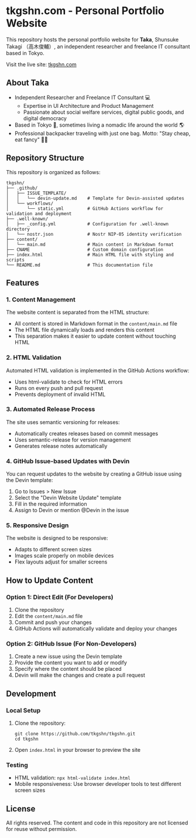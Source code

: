# tkgshn.com - Personal Portfolio Website

This repository hosts the personal portfolio website for **Taka**, Shunsuke Takagi （高木俊輔）, an independent researcher and freelance IT consultant based in Tokyo.

Visit the live site: [tkgshn.com](https://tkgshn.com)

## About Taka

- Independent Researcher and Freelance IT Consultant 💻
  - Expertise in UI Architecture and Product Management
  - Passionate about social welfare services, digital public goods, and digital democracy
- Based in Tokyo 🗼, sometimes living a nomadic life around the world 🌎
- Professional backpacker traveling with just one bag. Motto: "Stay cheap, eat fancy" 🎒🍷

## Repository Structure

This repository is organized as follows:

```
tkgshn/
├── .github/
│   ├── ISSUE_TEMPLATE/
│   │   └── devin-update.md    # Template for Devin-assisted updates
│   └── workflows/
│       └── static.yml         # GitHub Actions workflow for validation and deployment
├── .well-known/
│   ├── _config.yml            # Configuration for .well-known directory
│   └── nostr.json             # Nostr NIP-05 identity verification
├── content/
│   └── main.md                # Main content in Markdown format
├── CNAME                      # Custom domain configuration
├── index.html                 # Main HTML file with styling and scripts
└── README.md                  # This documentation file
```

## Features

### 1. Content Management

The website content is separated from the HTML structure:
- All content is stored in Markdown format in the `content/main.md` file
- The HTML file dynamically loads and renders this content
- This separation makes it easier to update content without touching HTML

### 2. HTML Validation

Automated HTML validation is implemented in the GitHub Actions workflow:
- Uses html-validate to check for HTML errors
- Runs on every push and pull request
- Prevents deployment of invalid HTML

### 3. Automated Release Process

The site uses semantic versioning for releases:
- Automatically creates releases based on commit messages
- Uses semantic-release for version management
- Generates release notes automatically

### 4. GitHub Issue-based Updates with Devin

You can request updates to the website by creating a GitHub issue using the Devin template:
1. Go to Issues > New Issue
2. Select the "Devin Website Update" template
3. Fill in the required information
4. Assign to Devin or mention @Devin in the issue

### 5. Responsive Design

The website is designed to be responsive:
- Adapts to different screen sizes
- Images scale properly on mobile devices
- Flex layouts adjust for smaller screens

## How to Update Content

### Option 1: Direct Edit (For Developers)

1. Clone the repository
2. Edit the `content/main.md` file
3. Commit and push your changes
4. GitHub Actions will automatically validate and deploy your changes

### Option 2: GitHub Issue (For Non-Developers)

1. Create a new issue using the Devin template
2. Provide the content you want to add or modify
3. Specify where the content should be placed
4. Devin will make the changes and create a pull request

## Development

### Local Setup

1. Clone the repository:
   ```
   git clone https://github.com/tkgshn/tkgshn.git
   cd tkgshn
   ```

2. Open `index.html` in your browser to preview the site

### Testing

- HTML validation: `npx html-validate index.html`
- Mobile responsiveness: Use browser developer tools to test different screen sizes

## License

All rights reserved. The content and code in this repository are not licensed for reuse without permission.
